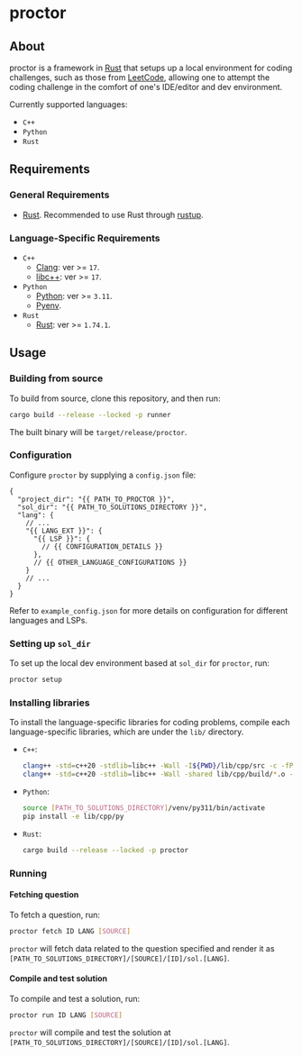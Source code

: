 # proctor

## About
proctor is a framework in [Rust](https://www.rust-lang.org/) that setups up a local environment for coding challenges, such as those from [LeetCode](https://leetcode.com), allowing one to attempt the coding challenge in the comfort of one's IDE/editor and dev environment.

Currently supported languages:
* `C++`
* `Python`
* `Rust`

## Requirements
### General Requirements
* [Rust](https://www.rust-lang.org/). Recommended to use Rust through [rustup](https://rustup.rs/).

### Language-Specific Requirements
* `C++`
    * [Clang](https://clang.llvm.org/): ver >= `17`.
    * [libc++](https://libcxx.llvm.org/): ver >= `17`.
* `Python`
    * [Python](https://www.python.org/): ver >= `3.11`.
    * [Pyenv](https://github.com/pyenv/pyenv).
* `Rust`
    * [Rust](https://www.rust-lang.org/): ver >= `1.74.1`.

## Usage
### Building from source
To build from source, clone this repository, and then run:
```sh
cargo build --release --locked -p runner
```
The built binary will be `target/release/proctor`.

### Configuration
Configure `proctor` by supplying a `config.json` file:
```
{
  "project_dir": "{{ PATH_TO_PROCTOR }}",
  "sol_dir": "{{ PATH_TO_SOLUTIONS_DIRECTORY }}",
  "lang": {
    // ...
    "{{ LANG_EXT }}": {
      "{{ LSP }}": {
        // {{ CONFIGURATION_DETAILS }}
      },
      // {{ OTHER_LANGUAGE_CONFIGURATIONS }}
    }
    // ...
  }
}
```
Refer to `example_config.json` for more details on configuration for different languages and LSPs.

### Setting up `sol_dir`
To set up the local dev environment based at `sol_dir` for `proctor`, run:
```sh
proctor setup
```

### Installing libraries
To install the language-specific libraries for coding problems, compile each language-specific libraries, which are under the `lib/` directory.
* `C++`:
    ```sh
    clang++ -std=c++20 -stdlib=libc++ -Wall -I${PWD}/lib/cpp/src -c -fPIC lib/cpp/src/[SOURCE]/[DATA_STRUCTURE].cpp -o lib/cpp/build/[SOURCE]_[DATA_STRUCTURE].o
    clang++ -std=c++20 -stdlib=libc++ -Wall -shared lib/cpp/build/*.o -o lib/cpp/build/libproctor.so
    ```
* `Python`:
    ```sh
    source [PATH_TO_SOLUTIONS_DIRECTORY]/venv/py311/bin/activate
    pip install -e lib/cpp/py
    ```
* `Rust`:
    ```sh
    cargo build --release --locked -p proctor
    ```

### Running
#### Fetching question
To fetch a question, run:
```sh
proctor fetch ID LANG [SOURCE]
```
`proctor` will fetch data related to the question specified and render it as `[PATH_TO_SOLUTIONS_DIRECTORY]/[SOURCE]/[ID]/sol.[LANG]`.

#### Compile and test solution
To compile and test a solution, run:
```sh
proctor run ID LANG [SOURCE]
```
`proctor` will compile and test the solution at `[PATH_TO_SOLUTIONS_DIRECTORY]/[SOURCE]/[ID]/sol.[LANG]`.
